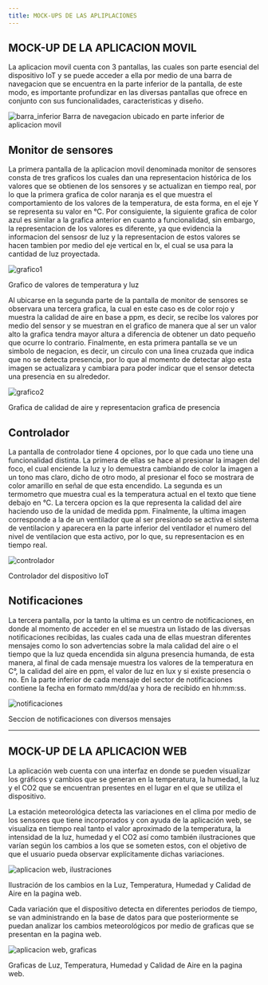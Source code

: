 ```yaml
---
title: MOCK-UPS DE LAS APLIPLACIONES
---
```


## MOCK-UP DE LA APLICACION MOVIL

La aplicacion movil cuenta con 3 pantallas, las cuales son parte esencial del dispositivo IoT y se puede acceder a ella por medio de una barra de navegacion que se encuentra en la parte inferior de la pantalla, de este modo, es importante profundizar en las diversas pantallas que ofrece en conjunto con sus funcionalidades, caracteristicas y diseño.

![barra_inferior](./images/barra_inferior.jpeg)
Barra de navegacion ubicado en parte inferior de aplicacion movil


## Monitor de sensores
La primera pantalla de la aplicacion movil denominada monitor de sensores consta de tres graficos los cuales dan una representacion histórica de los valores que se obtienen de los sensores y se actualizan en tiempo real, por lo que la primera grafica de color naranja es el que muestra el comportamiento de los valores de la temperatura, de esta forma, en el eje Y se representa su valor en °C. Por consiguiente, la siguiente grafica de color azul es similar a la grafica anterior en cuanto a funcionalidad, sin embargo, la representacion de los valores es diferente, ya que evidencia la informacion del sensosr de luz y la representacion de estos valores se hacen tambien por medio del eje vertical en lx, el cual se usa para la cantidad de luz proyectada.

![grafico1](./images/monitor_sensores.jpeg)

Grafico de valores de temperatura y luz


Al ubicarse en la segunda parte de la pantalla de monitor de sensores se observara una tercera grafica, la cual en este caso es de color rojo y muestra la calidad de aire en base a ppm, es decir, se recibe los valores por medio del sensor y se muestran en el grafico de manera que al ser un valor alto la grafica tendra mayor altura a diferencia de obtener un dato pequeño que ocurre lo contrario. Finalmente, en esta primera pantalla se ve un simbolo de negacion, es decir, un circulo con una linea cruzada que indica que no se detecta presencia, por lo que al momento de detectar algo esta imagen se actualizara y cambiara para poder indicar que el sensor detecta una presencia en su alrededor.

![grafico2](./images/monitor_sensores2.jpeg)  

Grafica de calidad de aire y representacion grafica de presencia


## Controlador
La pantalla de controlador tiene 4 opciones, por lo que cada uno tiene una funcionalidad distinta. La primera de ellas se hace al presionar la imagen del foco, el cual enciende la luz y lo demuestra cambiando de color la imagen a un tono mas claro, dicho de otro modo, al presionar el foco se mostrara de color amarillo en señal de que esta encendido. La segunda es un termometro que muestra cual es la temperatura actual en el texto que tiene debajo en °C. La tercera opcion es la que representa la calidad del aire haciendo uso de la unidad de medida ppm. Finalmente, la ultima imagen corresponde a la de un ventilador que al ser presionado se activa el sistema de ventilacion y aparecera en la parte inferior del ventilador el numero del nivel de ventilacion que esta activo, por lo que, su representacion es en tiempo real.

![controlador](./images/controlador.jpeg)  

Controlador del dispositivo IoT


## Notificaciones

La tercera pantalla, por la tanto la ultima es un centro de notificaciones, en donde al momento de acceder en el se muestra un listado de las diversas notificaciones recibidas, las cuales cada una de ellas muestran diferentes mensajes como lo son advertencias sobre la mala calidad del aire o el tiempo que la luz queda encendida sin alguna presencia humanda, de esta manera, al final de cada mensaje muestra los valores de la temperatura en C°, la calidad del aire en ppm, el valor de luz en lux y si existe presencia o no. En la parte inferior de cada mensaje del sector de notificaciones contiene la fecha en formato mm/dd/aa y hora de recibido en hh:mm:ss.


![notificaciones](./images/notificaciones.jpeg)

Seccion de notificaciones con diversos mensajes
___


## MOCK-UP DE LA APLICACION WEB

La aplicación web cuenta con una interfaz en donde se pueden visualizar los gráficos y cambios que se generan en la temperatura, la humedad, la luz y el CO2 que se encuentran presentes en el lugar en el que se utiliza el dispositivo.


La estación meteorológica detecta las variaciones en el clima por medio de los sensores que tiene incorporados y con ayuda de la aplicación web, se visualiza en tiempo real tanto el valor aproximado de la temperatura, la intensidad de la luz, humedad y el CO2 así como también ilustraciones que varían según los cambios a los que se someten estos, con el objetivo de que el usuario pueda observar explícitamente dichas variaciones.  

![aplicacion web, ilustraciones](./images/aplicacion_web_ilus.jpg)

Ilustración de los cambios en la Luz, Temperatura, Humedad y Calidad de Aire en la pagina web. 

Cada variación que el dispositivo detecta en diferentes periodos de tiempo, se van administrando en la base de datos para que posteriormente se puedan analizar los cambios meteorológicos por medio de graficas que se presentan en la pagina web.  

![aplicacion web, graficas](./images/aplicacion_web.jpg)

Graficas de Luz, Temperatura, Humedad y Calidad de Aire en la pagina web. 